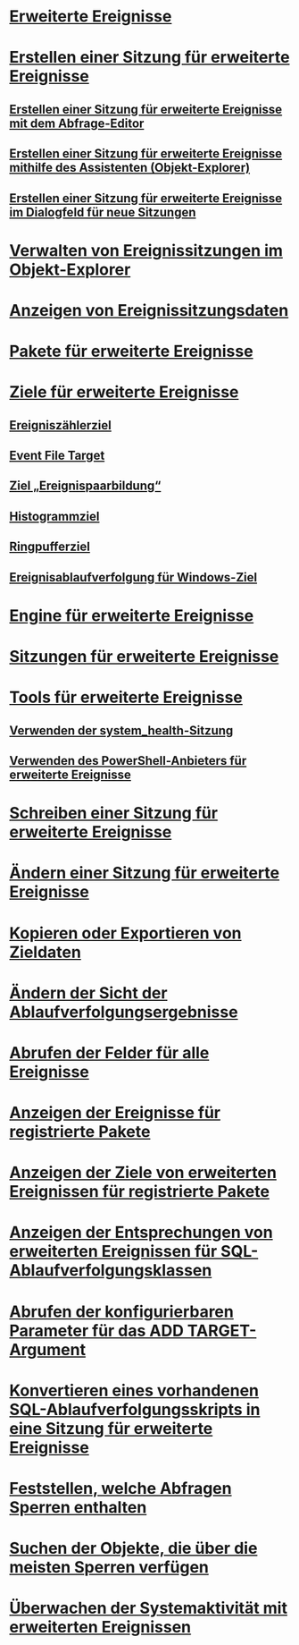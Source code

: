 # [Erweiterte Ereignisse](extended-events.md)
# [Erstellen einer Sitzung für erweiterte Ereignisse](../../database-engine/create-an-extended-events-session.md)
## [Erstellen einer Sitzung für erweiterte Ereignisse mit dem Abfrage-Editor](../../database-engine/create-an-extended-events-session-using-query-editor.md)
## [Erstellen einer Sitzung für erweiterte Ereignisse mithilfe des Assistenten (Objekt-Explorer)](../../database-engine/create-an-extended-events-session-using-the-wizard-object-explorer.md)
## [Erstellen einer Sitzung für erweiterte Ereignisse im Dialogfeld für neue Sitzungen](../../database-engine/create-an-extended-events-session-using-the-new-session-dialog.md)
# [Verwalten von Ereignissitzungen im Objekt-Explorer](manage-event-sessions-in-the-object-explorer.md)
# [Anzeigen von Ereignissitzungsdaten](../../database-engine/view-event-session-data.md)
# [Pakete für erweiterte Ereignisse](sql-server-extended-events-packages.md)
# [Ziele für erweiterte Ereignisse](../../database-engine/sql-server-extended-events-targets.md)
## [Ereigniszählerziel](../../database-engine/event-counter-target.md)
## [Event File Target](../../database-engine/event-file-target.md)
## [Ziel „Ereignispaarbildung“](../../database-engine/event-pairing-target.md)
## [Histogrammziel](../../database-engine/histogram-target.md)
## [Ringpufferziel](../../database-engine/ring-buffer-target.md)
## [Ereignisablaufverfolgung für Windows-Ziel](event-tracing-for-windows-target.md)
# [Engine für erweiterte Ereignisse](sql-server-extended-events-engine.md)
# [Sitzungen für erweiterte Ereignisse](sql-server-extended-events-sessions.md)
# [Tools für erweiterte Ereignisse](extended-events-tools.md)
## [Verwenden der system_health-Sitzung](use-the-ssms-xe-profiler.md)
## [Verwenden des PowerShell-Anbieters für erweiterte Ereignisse](use-the-powershell-provider-for-extended-events.md)
# [Schreiben einer Sitzung für erweiterte Ereignisse](../../database-engine/script-an-extended-event-session.md)
# [Ändern einer Sitzung für erweiterte Ereignisse](alter-an-extended-events-session.md)
# [Kopieren oder Exportieren von Zieldaten](../../database-engine/copy-or-export-target-data.md)
# [Ändern der Sicht der Ablaufverfolgungsergebnisse](../../database-engine/modify-the-trace-results-view.md)
# [Abrufen der Felder für alle Ereignisse](../../database-engine/get-the-fields-for-all-events.md)
# [Anzeigen der Ereignisse für registrierte Pakete](../../database-engine/view-the-events-for-registered-packages.md)
# [Anzeigen der Ziele von erweiterten Ereignissen für registrierte Pakete](../../database-engine/view-the-extended-events-targets-for-registered-packages.md)
# [Anzeigen der Entsprechungen von erweiterten Ereignissen für SQL-Ablaufverfolgungsklassen](view-the-extended-events-equivalents-to-sql-trace-event-classes.md)
# [Abrufen der konfigurierbaren Parameter für das ADD TARGET-Argument](../../database-engine/get-the-configurable-parameters-for-the-add-target-argument.md)
# [Konvertieren eines vorhandenen SQL-Ablaufverfolgungsskripts in eine Sitzung für erweiterte Ereignisse](convert-an-existing-sql-trace-script-to-an-extended-events-session.md)
# [Feststellen, welche Abfragen Sperren enthalten](determine-which-queries-are-holding-locks.md)
# [Suchen der Objekte, die über die meisten Sperren verfügen](find-the-objects-that-have-the-most-locks-taken-on-them.md)
# [Überwachen der Systemaktivität mit erweiterten Ereignissen](monitor-system-activity-using-extended-events.md)

